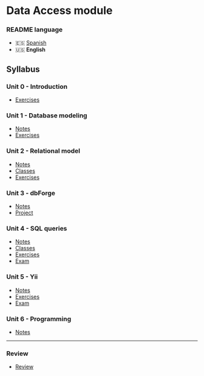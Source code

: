 # Data Access module

### README language
- 🇪🇸 [Spanish](./README.md)
- 🇺🇸 **English**

## Syllabus
### Unit 0 - Introduction
- [Exercises](./Unidad0-Introducción/Ejercicios/)
### Unit 1 - Database modeling
- [Notes](./Unidad1-Modelado_de_bases_de_datos/Apuntes/)
- [Exercises](./Unidad1-Modelado_de_bases_de_datos/Ejercicios/)
### Unit 2 - Relational model
- [Notes](./Unidad2-Modelo_relacional/Apuntes/)
- [Classes](./Unidad2-Modelo_relacional/Clases/)
- [Exercises](./Unidad2-Modelo_relacional/Ejercicios/)
### Unit 3 - dbForge
- [Notes](./Unidad3-dbForge/Apuntes/)
- [Project](./Unidad3-dbForge/Proyecto/)
### Unit 4 - SQL queries
- [Notes](./Unidad4-Consultas_en_SQL/Apuntes/)
- [Classes](./Unidad4-Consultas_en_SQL/Clases/)
- [Exercises](./Unidad4-Consultas_en_SQL/Ejercicios/)
- [Exam](./Unidad4-Consultas_en_SQL/Examen/)
### Unit 5 - Yii
- [Notes](./Unidad5-Yii/Apuntes/)
- [Exercises](./Unidad5-Yii/Ejercicios/)
- [Exam](./Unidad5-Yii/Examen/)
### Unit 6 - Programming
- [Notes](./Unidad6-Programación/Apuntes/)

---

### Review
- [Review](./Repaso/)
